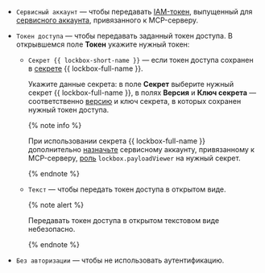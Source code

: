 * `Сервисный аккаунт` — чтобы передавать [IAM-токен](../../../iam/concepts/authorization/iam-token.md), выпущенный для [сервисного аккаунта](../../../iam/concepts/users/service-accounts.md), привязанного к MCP-серверу.
* `Токен доступа` — чтобы передавать заданный токен доступа. В открывшемся поле **Токен** укажите нужный токен:

    * `Секрет {{ lockbox-short-name }}` — если токен доступа сохранен в [секрете](../../../lockbox/concepts/secret.md) {{ lockbox-full-name }}.

        Укажите данные секрета: в поле **Секрет** выберите нужный секрет {{ lockbox-full-name }}, в полях **Версия** и **Ключ секрета** — соответственно [версию](../../../lockbox/concepts/secret.md#version) и ключ секрета, в которых сохранен нужный токен доступа.

        {% note info %}

        При использовании секрета {{ lockbox-full-name }} дополнительно [назначьте](../../../iam/operations/sa/assign-role-for-sa.md) сервисному аккаунту, привязанному к MCP-серверу, [роль](../../../lockbox/security/index.md#lockbox-payloadViewer) `lockbox.payloadViewer` на нужный секрет.

        {% endnote %}

    * `Текст` — чтобы передать токен доступа в открытом виде.

        {% note alert %}

        Передавать токен доступа в открытом текстовом виде небезопасно.

        {% endnote %}
* `Без авторизации` — чтобы не использовать аутентификацию.